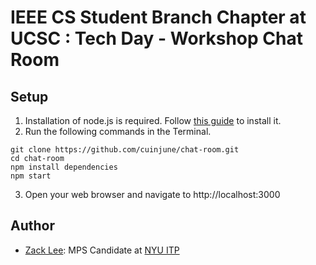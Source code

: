 # IEEE CS Student Branch Chapter at UCSC : Tech Day - Workshop Chat Room
## Setup
1. Installation of node.js is required. Follow [this guide](https://github.com/itp-dwd/2020-spring/blob/master/guides/installing-nodejs.md) to install it.
2. Run the following commands in the Terminal.
```
git clone https://github.com/cuinjune/chat-room.git
cd chat-room
npm install dependencies
npm start
```
3. Open your web browser and navigate to http://localhost:3000

## Author
* [Zack Lee](https://www.cuinjune.com/about): MPS Candidate at [NYU ITP](https://itp.nyu.edu)
